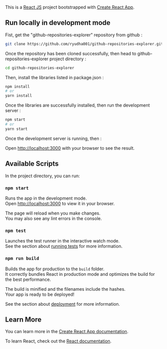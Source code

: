 This is a [React JS](https://nextjs.org/) project bootstrapped with [Create React App](https://github.com/facebook/create-react-app).

## Run locally in development mode

Fist, get the "github-repositories-explorer" repository from github :

```bash
git clone https://github.com/ryudha001/github-repositories-explorer.git
```

Once the repository has been cloned successfully, then head to github-repositories-explorer project directory :

```bash
cd github-repositories-explorer
```

Then, install the libraries listed in package.json :

```bash
npm install
# or
yarn install
```

Once the libraries are successfully installed, then run the development server :

```bash
npm start
# or
yarn start
```

Once the development server is running, then :

Open [http://localhost:3000](http://localhost:3000) with your browser to see the result.

## Available Scripts

In the project directory, you can run:

### `npm start`

Runs the app in the development mode.\
Open [http://localhost:3000](http://localhost:3000) to view it in your browser.

The page will reload when you make changes.\
You may also see any lint errors in the console.

### `npm test`

Launches the test runner in the interactive watch mode.\
See the section about [running tests](https://facebook.github.io/create-react-app/docs/running-tests) for more information.

### `npm run build`

Builds the app for production to the `build` folder.\
It correctly bundles React in production mode and optimizes the build for the best performance.

The build is minified and the filenames include the hashes.\
Your app is ready to be deployed!

See the section about [deployment](https://facebook.github.io/create-react-app/docs/deployment) for more information.

## Learn More

You can learn more in the [Create React App documentation](https://facebook.github.io/create-react-app/docs/getting-started).

To learn React, check out the [React documentation](https://reactjs.org/).

##
